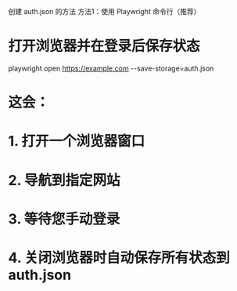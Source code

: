 创建 auth.json 的方法
方法1：使用 Playwright 命令行（推荐）
# 打开浏览器并在登录后保存状态
playwright open https://example.com --save-storage=auth.json

# 这会：
# 1. 打开一个浏览器窗口
# 2. 导航到指定网站
# 3. 等待您手动登录
# 4. 关闭浏览器时自动保存所有状态到 auth.json

